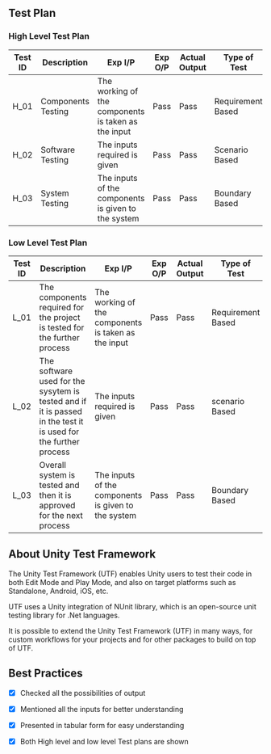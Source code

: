 ## Test Plan

### High Level Test Plan

|Test ID | Description |	Exp I/P	| Exp O/P |	Actual Output |	Type of Test |
|-----| -------- | ---- | ----| -------- | ----- |
| H_01 | Components Testing	| The working of the components is taken as the input |	Pass | Pass	| Requirement Based|
| H_02 | Software Testing	| The inputs required is given | Pass |	Pass |	Scenario Based |
| H_03 | System Testing	| The inputs of the components is given to the system |	Pass |	Pass | Boundary Based|

### Low Level Test Plan

|Test ID |	Description |	Exp I/P |	Exp O/P |	Actual Output	 |Type of Test |
|-----| --------| ---- | ---- | -------- | ----- |
| L_01 | The components required for the project is tested for the further process |The working of the components is taken as the input |	Pass |	Pass |	Requirement Based|
| L_02 | The software used for the sysytem is tested and if it is passed in the test it is used for the further process	|The inputs required is given | Pass | Pass | scenario Based|
| L_03 |	Overall system is tested and then it is approved for the next process	| The inputs of the components is given to the system	 | Pass |	Pass |	Boundary Based|


 ## About Unity Test Framework

The Unity Test Framework (UTF) enables Unity users to test their code in both Edit Mode and Play Mode, and also on target platforms such as Standalone, Android, iOS, etc.

UTF uses a Unity integration of NUnit library, which is an open-source unit testing library for .Net languages.

It is possible to extend the Unity Test Framework (UTF) in many ways, for custom workflows for your projects and for other packages to build on top of UTF.



## Best Practices

 - [x] Checked all the possibilities of output
 - [x] Mentioned all the inputs for better understanding
 - [x] Presented in tabular form for easy understanding
 - [x] Both High level and low level Test plans are shown
 
